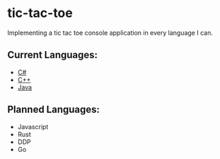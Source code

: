# tic-tac-toe
Implementing a tic tac toe console application in every language I can.

## Current Languages:
- [C#](/CSharp/Program.cs)
- [C++](/Cpp/tic-tac-toe.cpp)
- [Java](Java/App.java)

## Planned Languages:
- Javascript
- Rust
- DDP
- Go